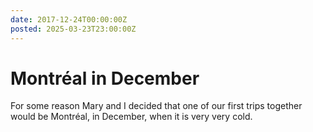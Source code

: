 ```yaml
---
date: 2017-12-24T00:00:00Z
posted: 2025-03-23T23:00:00Z
---
```


# Montréal in December

For some reason Mary and I decided that one of our first trips together would be Montréal, in December, when it is very very cold.
